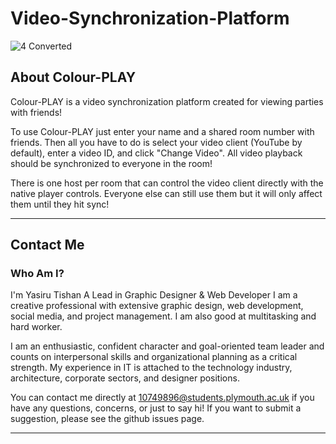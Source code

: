 # Video-Synchronization-Platform

![4  Converted](https://user-images.githubusercontent.com/85503750/213990999-6b7acd3e-26a9-4e20-b857-e82af9c6d493.png)

## About Colour-PLAY
Colour-PLAY is a video synchronization platform created for viewing parties with friends!

To use Colour-PLAY just enter your name and a shared room number with friends. Then all you have to do is select your video client (YouTube by default), enter a video ID, and click "Change Video". All video playback should be synchronized to everyone in the room!

There is one host per room that can control the video client directly with the native player controls. Everyone else can still use them but it will only affect them until they hit sync!

---

## Contact Me
### Who Am I?

I'm Yasiru Tishan A Lead in Graphic Designer & Web Developer I am a creative professional with extensive graphic design, web development, social media, and project management. I am also good at multitasking and hard worker.

I am an enthusiastic, confident character and goal-oriented team leader and counts on interpersonal skills and organizational planning as a critical strength. My experience in IT is attached to the technology industry, architecture, corporate sectors, and designer positions.

You can contact me directly at 10749896@students.plymouth.ac.uk if you have any questions, concerns, or just to say hi! If you want to submit a suggestion, please see the github issues page.

---


